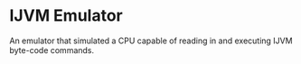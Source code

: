# IJVM Emulator 
An emulator that simulated a CPU capable of reading in and executing IJVM byte-code commands.
